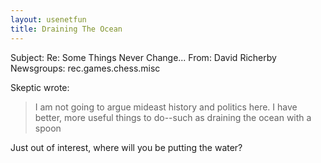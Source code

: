 ```yaml
---
layout: usenetfun
title: Draining The Ocean
---
```



 Subject: Re: Some Things Never Change... 
From: David Richerby
Newsgroups: rec.games.chess.misc

Skeptic wrote:
 > I am not going to argue mideast history and politics here. I have
 > better, more useful things to do--such as draining the ocean with a
 > spoon

Just out of interest, where will you be putting the water?


   